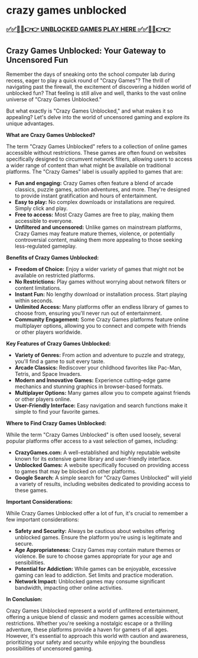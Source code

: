 # crazy games unblocked

### [✅✅🔴🔴👉👉 UNBLOCKED GAMES PLAY HERE ✅✅🔴🔴👉👉](https://topstoryindia.com)

## Crazy Games Unblocked: Your Gateway to Uncensored Fun

Remember the days of sneaking onto the school computer lab during recess, eager to play a quick round of "Crazy Games"? The thrill of navigating past the firewall, the excitement of discovering a hidden world of unblocked fun? That feeling is still alive and well, thanks to the vast online universe of "Crazy Games Unblocked." 

But what exactly is "Crazy Games Unblocked," and what makes it so appealing? Let's delve into the world of uncensored gaming and explore its unique advantages.

**What are Crazy Games Unblocked?**

The term "Crazy Games Unblocked" refers to a collection of online games accessible without restrictions. These games are often found on websites specifically designed to circumvent network filters, allowing users to access a wider range of content than what might be available on traditional platforms. The "Crazy Games" label is usually applied to games that are:

* **Fun and engaging:** Crazy Games often feature a blend of arcade classics, puzzle games, action adventures, and more. They're designed to provide instant gratification and hours of entertainment.
* **Easy to play:** No complex downloads or installations are required. Simply click and play. 
* **Free to access:** Most Crazy Games are free to play, making them accessible to everyone.
* **Unfiltered and uncensored:** Unlike games on mainstream platforms, Crazy Games may feature mature themes, violence, or potentially controversial content, making them more appealing to those seeking less-regulated gameplay.

**Benefits of Crazy Games Unblocked:**

* **Freedom of Choice:**  Enjoy a wider variety of games that might not be available on restricted platforms.
* **No Restrictions:** Play games without worrying about network filters or content limitations.
* **Instant Fun:** No lengthy download or installation process. Start playing within seconds.
* **Unlimited Access:** Many platforms offer an endless library of games to choose from, ensuring you'll never run out of entertainment.
* **Community Engagement:** Some Crazy Games platforms feature online multiplayer options, allowing you to connect and compete with friends or other players worldwide.

**Key Features of Crazy Games Unblocked:**

* **Variety of Genres:** From action and adventure to puzzle and strategy, you'll find a game to suit every taste.
* **Arcade Classics:** Rediscover your childhood favorites like Pac-Man, Tetris, and Space Invaders.
* **Modern and Innovative Games:** Experience cutting-edge game mechanics and stunning graphics in browser-based formats.
* **Multiplayer Options:** Many games allow you to compete against friends or other players online.
* **User-Friendly Interface:** Easy navigation and search functions make it simple to find your favorite games.

**Where to Find Crazy Games Unblocked:**

While the term "Crazy Games Unblocked" is often used loosely, several popular platforms offer access to a vast selection of games, including:

* **CrazyGames.com:** A well-established and highly reputable website known for its extensive game library and user-friendly interface.
* **Unblocked Games:**  A website specifically focused on providing access to games that may be blocked on other platforms.
* **Google Search:** A simple search for "Crazy Games Unblocked" will yield a variety of results, including websites dedicated to providing access to these games.

**Important Considerations:**

While Crazy Games Unblocked offer a lot of fun, it's crucial to remember a few important considerations:

* **Safety and Security:** Always be cautious about websites offering unblocked games. Ensure the platform you're using is legitimate and secure.
* **Age Appropriateness:** Crazy Games may contain mature themes or violence. Be sure to choose games appropriate for your age and sensibilities.
* **Potential for Addiction:** While games can be enjoyable, excessive gaming can lead to addiction. Set limits and practice moderation.
* **Network Impact:** Unblocked games may consume significant bandwidth, impacting other online activities.

**In Conclusion:**

Crazy Games Unblocked represent a world of unfiltered entertainment, offering a unique blend of classic and modern games accessible without restrictions. Whether you're seeking a nostalgic escape or a thrilling adventure, these platforms provide a haven for gamers of all ages. However, it's essential to approach this world with caution and awareness, prioritizing your safety and security while enjoying the boundless possibilities of uncensored gaming. 

